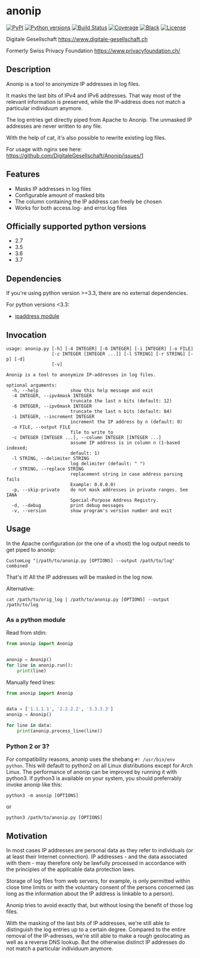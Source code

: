 # anonip

[![PyPI](https://img.shields.io/pypi/v/anonip.svg)](https://pypi.org/project/anonip/)
[![Python versions](https://img.shields.io/pypi/pyversions/anonip.svg)](https://pypi.org/project/anonip/)
[![Build Status](https://travis-ci.org/DigitaleGesellschaft/Anonip.svg?branch=master)](https://travis-ci.com/DigitaleGesellschaft/Anonip)
[![Coverage](https://img.shields.io/badge/coverage-100%25-brightgreen.svg)](https://github.com/DigitaleGesellschaft/Anonip/blob/master/.coveragerc#L11)
[![Black](https://img.shields.io/badge/code%20style-black-000000.svg)](https://github.com/DigitaleGesellschaft/Anonip)
[![License](https://img.shields.io/badge/License-BSD%203--Clause-blue.svg)](https://opensource.org/licenses/BSD-3-Clause)

Digitale Gesellschaft
https://www.digitale-gesellschaft.ch


Formerly
Swiss Privacy Foundation
https://www.privacyfoundation.ch/


## Description

Anonip is a tool to anonymize IP addresses in log files.

It masks the last bits of IPv4 and IPv6 addresses. That way most of the
relevant information is preserved, while the IP-address does not match a
particular individuum anymore.

The log entries get directly piped from Apache to Anonip. The unmasked IP
addresses are never written to any file.

With the help of cat, it's also possible to rewrite existing log files.

For usage with nginx see here: https://github.com/DigitaleGesellschaft/Anonip/issues/1

## Features

 - Masks IP addresses in log files
 - Configurable amount of masked bits
 - The column containing the IP address can freely be chosen
 - Works for both access.log- and error.log files

## Officially supported python versions
 - 2.7
 - 3.5
 - 3.6
 - 3.7

## Dependencies
If you're using python version >=3.3, there are no external
dependencies.

For python versions <3.3:
 - [ipaddress module](https://bitbucket.org/kwi/py2-ipaddress/)

## Invocation

```
usage: anonip.py [-h] [-4 INTEGER] [-6 INTEGER] [-i INTEGER] [-o FILE]
                 [-c INTEGER [INTEGER ...]] [-l STRING] [-r STRING] [-p] [-d]
                 [-v]

Anonip is a tool to anonymize IP-addresses in log files.

optional arguments:
  -h, --help            show this help message and exit
  -4 INTEGER, --ipv4mask INTEGER
                        truncate the last n bits (default: 12)
  -6 INTEGER, --ipv6mask INTEGER
                        truncate the last n bits (default: 84)
  -i INTEGER, --increment INTEGER
                        increment the IP address by n (default: 0)
  -o FILE, --output FILE
                        file to write to
  -c INTEGER [INTEGER ...], --column INTEGER [INTEGER ...]
                        assume IP address is in column n (1-based indexed;
                        default: 1)
  -l STRING, --delimiter STRING
                        log delimiter (default: " ")
  -r STRING, --replace STRING
                        replacement string in case address parsing fails
                        Example: 0.0.0.0)
  -p, --skip-private    do not mask addresses in private ranges. See IANA
                        Special-Purpose Address Registry.
  -d, --debug           print debug messages
  -v, --version         show program's version number and exit
```

## Usage

In the Apache configuration (or the one of a vhost) the log output needs to
get piped to anonip:
```
CustomLog "|/path/to/anonip.py [OPTIONS] --output /path/to/log" combined
```
That's it! All the IP addresses will be masked in the log now.

Alternative:
```
cat /path/to/orig_log | /path/to/anonip.py [OPTIONS] --output /path/to/log
```

### As a python module

Read from stdin:
``` python
from anonip import Anonip


anonip = Anonip()
for line in anonip.run():
    print(line)

```
Manually feed lines:
``` python
from anonip import Anonip


data = ['1.1.1.1', '2.2.2.2', '3.3.3.3']
anonip = Anonip()

for line in data:
    print(anonip.process_line(line))

```

### Python 2 or 3?
For compatibility reasons, anonip uses the shebang `#! /usr/bin/env python`.
This will default to python2 on all Linux distributions except for Arch Linux.
The performance of anonip can be improved by running it with python3. If 
python3 is available on your system, you should preferrably invoke anonip
like this:

``` shell
python3 -m anonip [OPTIONS]
```

or 

``` shell
python3 /path/to/anonip.py [OPTIONS]
```

## Motivation

In most cases IP addresses are personal data as they refer to individuals (or at least
their Internet connection). IP addresses - and the data associated with them - may
therefore only be lawfully processed in accordance with the principles of the
applicable data protection laws.

Storage of log files from web servers, for example, is only permitted within close time
limits or with the voluntary consent of the persons concerned (as long as the
information about the IP address is linkable to a person).

Anonip tries to avoid exactly that, but without losing the benefit of those log files.

With the masking of the last bits of IP addresses, we're still able to distinguish the
log entries up to a certain degree. Compared to the entire removal of the IP-adresses,
we're still able to make a rough geolocating as well as a reverse DNS lookup. But the
otherwise distinct IP addresses do not match a particular individuum anymore.
